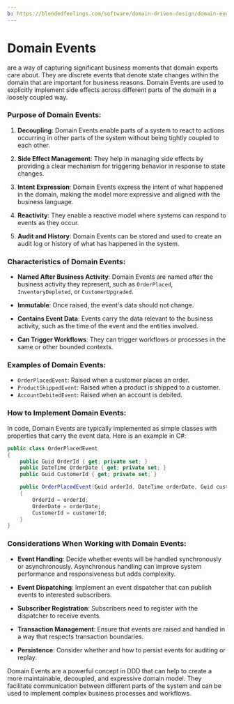 ```yaml
---
b: https://blendedfeelings.com/software/domain-driven-design/domain-event.md
---
```


# Domain Events 
are a way of capturing significant business moments that domain experts care about. They are discrete events that denote state changes within the domain that are important for business reasons. Domain Events are used to explicitly implement side effects across different parts of the domain in a loosely coupled way.

### Purpose of Domain Events:

1. **Decoupling**: Domain Events enable parts of a system to react to actions occurring in other parts of the system without being tightly coupled to each other.

2. **Side Effect Management**: They help in managing side effects by providing a clear mechanism for triggering behavior in response to state changes.

3. **Intent Expression**: Domain Events express the intent of what happened in the domain, making the model more expressive and aligned with the business language.

4. **Reactivity**: They enable a reactive model where systems can respond to events as they occur.

5. **Audit and History**: Domain Events can be stored and used to create an audit log or history of what has happened in the system.

### Characteristics of Domain Events:

- **Named After Business Activity**: Domain Events are named after the business activity they represent, such as `OrderPlaced`, `InventoryDepleted`, or `CustomerUpgraded`.

- **Immutable**: Once raised, the event's data should not change.

- **Contains Event Data**: Events carry the data relevant to the business activity, such as the time of the event and the entities involved.

- **Can Trigger Workflows**: They can trigger workflows or processes in the same or other bounded contexts.

### Examples of Domain Events:

- `OrderPlacedEvent`: Raised when a customer places an order.
- `ProductShippedEvent`: Raised when a product is shipped to a customer.
- `AccountDebitedEvent`: Raised when an account is debited.

### How to Implement Domain Events:

In code, Domain Events are typically implemented as simple classes with properties that carry the event data. Here is an example in C#:

```csharp
public class OrderPlacedEvent
{
    public Guid OrderId { get; private set; }
    public DateTime OrderDate { get; private set; }
    public Guid CustomerId { get; private set; }

    public OrderPlacedEvent(Guid orderId, DateTime orderDate, Guid customerId)
    {
        OrderId = orderId;
        OrderDate = orderDate;
        CustomerId = customerId;
    }
}
```

### Considerations When Working with Domain Events:

- **Event Handling**: Decide whether events will be handled synchronously or asynchronously. Asynchronous handling can improve system performance and responsiveness but adds complexity.

- **Event Dispatching**: Implement an event dispatcher that can publish events to interested subscribers.

- **Subscriber Registration**: Subscribers need to register with the dispatcher to receive events.

- **Transaction Management**: Ensure that events are raised and handled in a way that respects transaction boundaries.

- **Persistence**: Consider whether and how to persist events for auditing or replay.

Domain Events are a powerful concept in DDD that can help to create a more maintainable, decoupled, and expressive domain model. They facilitate communication between different parts of the system and can be used to implement complex business processes and workflows.